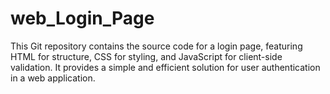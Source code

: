 # web_Login_Page
This Git repository contains the source code for a login page, featuring HTML for structure, CSS for styling, and JavaScript for client-side validation. It provides a simple and efficient solution for user authentication in a web application.
